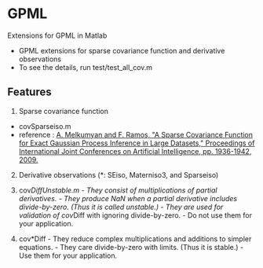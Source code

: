 GPML
====

Extensions for GPML in Matlab
- GPML extensions for sparse covariance function and derivative observations
- To see the details, run test/test_all_cov.m

Features
----
1. Sparse covariance function
  - covSparseiso.m
  - reference : [A. Melkumyan and F. Ramos, "A Sparse Covariance Function for Exact Gaussian Process Inference in Large Datasets," Proceedings of International Joint Conferences on Artificial Intelligence, pp. 1936-1942, 2009.](http://ijcai.org/papers09/Papers/IJCAI09-320.pdf)

2. Derivative observations (*: SEiso, Materniso3, and Sparseiso)
  1. cov*DiffUnstable.m
    - They consist of multiplications of partial derivatives.
    - They produce NaN when a partial derivative includes divide-by-zero. (Thus it is called unstable.)
    - They are used for validation of cov*Diff with ignoring divide-by-zero.
    - Do not use them for your application.

  2. cov*Diff
    - They reduce complex multiplications and additions to simpler equations.
    - They care divide-by-zero with limits. (Thus it is stable.)
    - Use them for your application.
  

